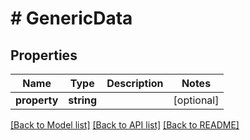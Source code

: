 # # GenericData

## Properties

Name | Type | Description | Notes
------------ | ------------- | ------------- | -------------
**property** | **string** |  | [optional]

[[Back to Model list]](../../README.md#models) [[Back to API list]](../../README.md#endpoints) [[Back to README]](../../README.md)
